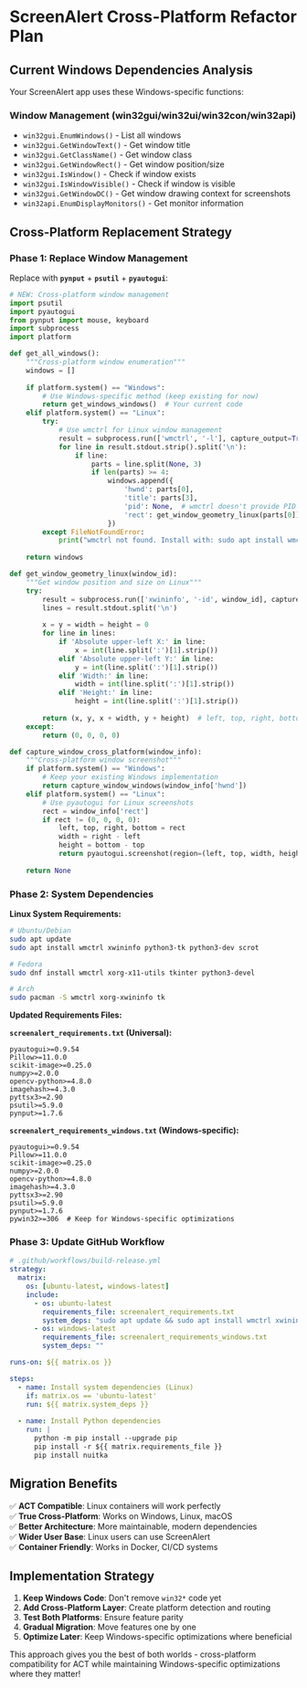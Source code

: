 # ScreenAlert Cross-Platform Refactor Plan

## Current Windows Dependencies Analysis

Your ScreenAlert app uses these Windows-specific functions:

### **Window Management (win32gui/win32ui/win32con/win32api)**
- `win32gui.EnumWindows()` - List all windows
- `win32gui.GetWindowText()` - Get window title  
- `win32gui.GetClassName()` - Get window class
- `win32gui.GetWindowRect()` - Get window position/size
- `win32gui.IsWindow()` - Check if window exists
- `win32gui.IsWindowVisible()` - Check if window is visible
- `win32gui.GetWindowDC()` - Get window drawing context for screenshots
- `win32api.EnumDisplayMonitors()` - Get monitor information

## Cross-Platform Replacement Strategy

### **Phase 1: Replace Window Management**

Replace with **`pynput`** + **`psutil`** + **`pyautogui`**:

```python
# NEW: Cross-platform window management
import psutil
import pyautogui
from pynput import mouse, keyboard
import subprocess
import platform

def get_all_windows():
    """Cross-platform window enumeration"""
    windows = []
    
    if platform.system() == "Windows":
        # Use Windows-specific method (keep existing for now)
        return get_windows_windows()  # Your current code
    elif platform.system() == "Linux":
        try:
            # Use wmctrl for Linux window management
            result = subprocess.run(['wmctrl', '-l'], capture_output=True, text=True)
            for line in result.stdout.strip().split('\n'):
                if line:
                    parts = line.split(None, 3)
                    if len(parts) >= 4:
                        windows.append({
                            'hwnd': parts[0],
                            'title': parts[3],
                            'pid': None,  # wmctrl doesn't provide PID directly
                            'rect': get_window_geometry_linux(parts[0])
                        })
        except FileNotFoundError:
            print("wmctrl not found. Install with: sudo apt install wmctrl")
    
    return windows

def get_window_geometry_linux(window_id):
    """Get window position and size on Linux"""
    try:
        result = subprocess.run(['xwininfo', '-id', window_id], capture_output=True, text=True)
        lines = result.stdout.split('\n')
        
        x = y = width = height = 0
        for line in lines:
            if 'Absolute upper-left X:' in line:
                x = int(line.split(':')[1].strip())
            elif 'Absolute upper-left Y:' in line:
                y = int(line.split(':')[1].strip())
            elif 'Width:' in line:
                width = int(line.split(':')[1].strip())
            elif 'Height:' in line:
                height = int(line.split(':')[1].strip())
        
        return (x, y, x + width, y + height)  # left, top, right, bottom
    except:
        return (0, 0, 0, 0)

def capture_window_cross_platform(window_info):
    """Cross-platform window screenshot"""
    if platform.system() == "Windows":
        # Keep your existing Windows implementation
        return capture_window_windows(window_info['hwnd'])
    elif platform.system() == "Linux":
        # Use pyautogui for Linux screenshots
        rect = window_info['rect']
        if rect != (0, 0, 0, 0):
            left, top, right, bottom = rect
            width = right - left
            height = bottom - top
            return pyautogui.screenshot(region=(left, top, width, height))
    
    return None
```

### **Phase 2: System Dependencies**

**Linux System Requirements:**
```bash
# Ubuntu/Debian
sudo apt update
sudo apt install wmctrl xwininfo python3-tk python3-dev scrot

# Fedora
sudo dnf install wmctrl xorg-x11-utils tkinter python3-devel

# Arch
sudo pacman -S wmctrl xorg-xwininfo tk
```

**Updated Requirements Files:**

**`screenalert_requirements.txt` (Universal):**
```
pyautogui>=0.9.54
Pillow>=11.0.0  
scikit-image>=0.25.0
numpy>=2.0.0
opencv-python>=4.8.0
imagehash>=4.3.0
pyttsx3>=2.90
psutil>=5.9.0
pynput>=1.7.6
```

**`screenalert_requirements_windows.txt` (Windows-specific):**
```
pyautogui>=0.9.54
Pillow>=11.0.0
scikit-image>=0.25.0  
numpy>=2.0.0
opencv-python>=4.8.0
imagehash>=4.3.0
pyttsx3>=2.90
psutil>=5.9.0
pynput>=1.7.6
pywin32>=306  # Keep for Windows-specific optimizations
```

### **Phase 3: Update GitHub Workflow**

```yaml
# .github/workflows/build-release.yml
strategy:
  matrix:
    os: [ubuntu-latest, windows-latest]
    include:
      - os: ubuntu-latest
        requirements_file: screenalert_requirements.txt
        system_deps: "sudo apt update && sudo apt install wmctrl xwininfo python3-tk"
      - os: windows-latest  
        requirements_file: screenalert_requirements_windows.txt
        system_deps: ""

runs-on: ${{ matrix.os }}

steps:
  - name: Install system dependencies (Linux)
    if: matrix.os == 'ubuntu-latest'
    run: ${{ matrix.system_deps }}
    
  - name: Install Python dependencies
    run: |
      python -m pip install --upgrade pip
      pip install -r ${{ matrix.requirements_file }}
      pip install nuitka
```

## Migration Benefits

✅ **ACT Compatible**: Linux containers will work perfectly  
✅ **True Cross-Platform**: Works on Windows, Linux, macOS  
✅ **Better Architecture**: More maintainable, modern dependencies  
✅ **Wider User Base**: Linux users can use ScreenAlert  
✅ **Container Friendly**: Works in Docker, CI/CD systems  

## Implementation Strategy

1. **Keep Windows Code**: Don't remove `win32*` code yet
2. **Add Cross-Platform Layer**: Create platform detection and routing
3. **Test Both Platforms**: Ensure feature parity
4. **Gradual Migration**: Move features one by one
5. **Optimize Later**: Keep Windows-specific optimizations where beneficial

This approach gives you the best of both worlds - cross-platform compatibility for ACT while maintaining Windows-specific optimizations where they matter!

